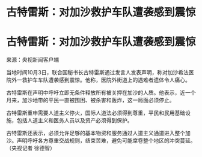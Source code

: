# 古特雷斯：对加沙救护车队遭袭感到震惊

# 古特雷斯：对加沙救护车队遭袭感到震惊

来源：央视新闻客户端

当地时间10月3日，联合国秘书长古特雷斯通过发言人发表声明，称对加沙希法医院外一救护车车队遭袭感到震惊。他称，医院外街道上的遇难者遗体令人痛心。

古特雷斯在声明中呼吁立即无条件释放所有被关押在加沙的人质。他表示，近一个月来，加沙地带的平民一直被围困、被杀害和轰炸，这一局面必须停止。

古特雷斯重申需要人道主义停火，国际人道法必须得到尊重，平民和民用基础设施，包括人道主义和医务人员以及资产必须得到保护。

古特雷斯还表示，必须允许足够的基本物资和服务通过人道主义通道进入整个加沙。声明呼吁各方尊重交战规则，结束苦难，避免可能席卷整个地区的冲突蔓延。（央视记者
徐德智）

